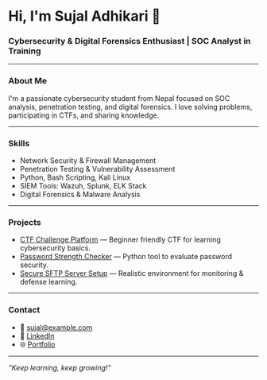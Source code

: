 # Hi, I'm Sujal Adhikari 👋

### Cybersecurity & Digital Forensics Enthusiast | SOC Analyst in Training

---

### About Me
I'm a passionate cybersecurity student from Nepal focused on SOC analysis, penetration testing, and digital forensics. I love solving problems, participating in CTFs, and sharing knowledge.

---

### Skills
- Network Security & Firewall Management
- Penetration Testing & Vulnerability Assessment
- Python, Bash Scripting, Kali Linux
- SIEM Tools: Wazuh, Splunk, ELK Stack
- Digital Forensics & Malware Analysis

---

### Projects
- [CTF Challenge Platform](https://github.com/SujalAdhikari-Hacker/CTF-Challenge) — Beginner friendly CTF for learning cybersecurity basics.
- [Password Strength Checker](https://github.com/SujalAdhikari-Hacker/Password-Strength-Checker) — Python tool to evaluate password security.
- [Secure SFTP Server Setup](https://github.com/SujalAdhikari-Hacker/SFTP-Server) — Realistic environment for monitoring & defense learning.

---

### Contact
- 📧 sujal@example.com  
- 🔗 [LinkedIn](https://linkedin.com/in/sujaladhikari)  
- 🌐 [Portfolio](https://sujaladhikari149.com.np)  

---

*“Keep learning, keep growing!”*
